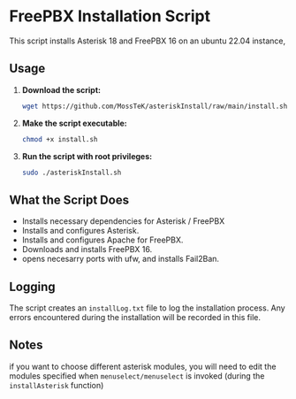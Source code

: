 # FreePBX Installation Script

This script installs Asterisk 18 and FreePBX 16 on an ubuntu 22.04 instance,

## Usage

1. **Download the script:**

    ```bash
    wget https://github.com/MossTeK/asteriskInstall/raw/main/install.sh
    ```

2. **Make the script executable:**

    ```bash
    chmod +x install.sh
    ```

3. **Run the script with root privileges:**

    ```bash
    sudo ./asteriskInstall.sh
    ```

## What the Script Does

- Installs necessary dependencies for Asterisk / FreePBX
- Installs and configures Asterisk.
- Installs and configures Apache for FreePBX.
- Downloads and installs FreePBX 16.
- opens necesarry ports with ufw, and installs Fail2Ban.

## Logging

The script creates an `installLog.txt` file to log the installation process. Any errors encountered during the installation will be recorded in this file.

## Notes

if you want to choose different asterisk modules, you will need to edit the modules specified when `menuselect/menuselect` is invoked (during the `installAsterisk` function)
